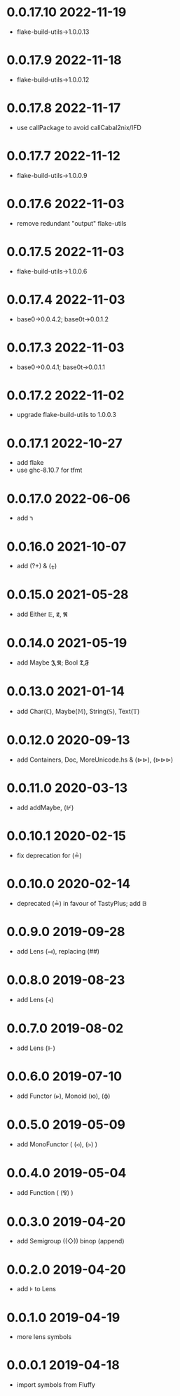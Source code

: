 0.0.17.10 2022-11-19
====================
- flake-build-utils->1.0.0.13

0.0.17.9 2022-11-18
===================
- flake-build-utils->1.0.0.12

0.0.17.8 2022-11-17
===================
- use callPackage to avoid callCabal2nix/IFD

0.0.17.7 2022-11-12
==================
- flake-build-utils->1.0.0.9

0.0.17.6 2022-11-03
===================
- remove redundant "output" flake-utils

0.0.17.5 2022-11-03
===================
- flake-build-utils->1.0.0.6

0.0.17.4 2022-11-03
===================
- base0->0.0.4.2; base0t->0.0.1.2

0.0.17.3 2022-11-03
===================
- base0->0.0.4.1; base0t->0.0.1.1

0.0.17.2 2022-11-02
===================
- upgrade flake-build-utils to 1.0.0.3

0.0.17.1 2022-10-27
===================
- add flake
- use ghc-8.10.7 for tfmt

0.0.17.0 2022-06-06
==================
- add ﬧ

0.0.16.0 2021-10-07
===================
- add (?+) & (⨦)

0.0.15.0 2021-05-28
===================
- add Either 𝔼, 𝕷, 𝕽

0.0.14.0 2021-05-19
===================
- add Maybe 𝕵,𝕹; Bool 𝕿,𝕱

0.0.13.0 2021-01-14
===================
- add Char(ℂ), Maybe(𝕄), String(𝕊), Text(𝕋)

0.0.12.0 2020-09-13
=====================
- add Containers, Doc, MoreUnicode.hs & (⊳⊳), (⊳⊳⊳)

0.0.11.0 2020-03-13
=====================
- add addMaybe, (⊮)

0.0.10.1 2020-02-15
=====================
- fix deprecation for (≟)

0.0.10.0 2020-02-14
===================
- deprecated (≟) in favour of TastyPlus; add 𝔹

0.0.9.0 2019-09-28
==================
- add Lens (⫥), replacing (##)

0.0.8.0 2019-08-23
==================
- add Lens (⫣)

0.0.7.0 2019-08-02
==================
- add Lens (⊩)

0.0.6.0 2019-07-10
==================
- add Functor (⩺), Monoid (ю), (ф)

0.0.5.0 2019-05-09
==================
- add MonoFunctor ( (⪦), (⪧) )

0.0.4.0 2019-05-04
==================
- add Function ( (⅋) )

0.0.3.0 2019-04-20
==================
- add Semigroup ((◇)) binop (append)

0.0.2.0 2019-04-20
==================
- add ⊧ to Lens

0.0.1.0 2019-04-19
==================
- more lens symbols

0.0.0.1 2019-04-18
==================

- import symbols from Fluffy
